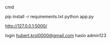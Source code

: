 cmd

pip install -r requirements.txt
python app.py

http://127.0.0.1:5000/

login hubert.krol0000@gmail.com
haslo admin123
